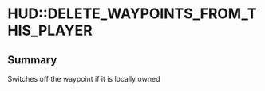 # HUD::DELETE_WAYPOINTS_FROM_THIS_PLAYER

## Summary
Switches off the waypoint if it is locally owned